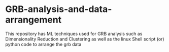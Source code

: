 # GRB-analysis-and-data-arrangement
This repository has ML techniques used for GRB analysis such as Dimensionality Reduction and Clustering as well as the linux Shell script (or) python code  to arrange the grb data
